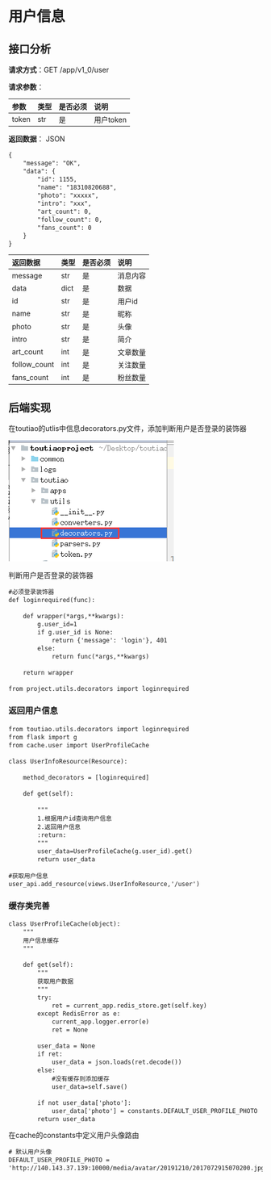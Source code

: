 # 用户信息

## 接口分析

**请求方式**：GET /app/v1\_0/user

**请求参数**：

| 参数 | 类型 | 是否必须 | 说明 |
| :--- | :--- | :--- | :--- |
| token | str | 是 | 用户token |

**返回数据**： JSON

```
{
    "message": "OK",
    "data": {
        "id": 1155,
        "name": "18310820688",
        "photo": "xxxxx",
        "intro": "xxx",
        "art_count": 0,
        "follow_count": 0,
        "fans_count": 0
    }
}
```

| 返回数据 | 类型 | 是否必须 | 说明 |
| :--- | :--- | :--- | :--- |
| message | str | 是 | 消息内容 |
| data | dict | 是 | 数据 |
| id | str | 是 | 用户id |
| name | str | 是 | 昵称 |
| photo | str | 是 | 头像 |
| intro | str | 是 | 简介 |
| art\_count | int | 是 | 文章数量 |
| follow\_count | int | 是 | 关注数量 |
| fans\_count | int | 是 | 粉丝数量 |

## 后端实现

在toutiao的utlis中信息decorators.py文件，添加判断用户是否登录的装饰器

![](/assets/utils_decorators.png)

判断用户是否登录的装饰器

```
#必须登录装饰器
def loginrequired(func):

    def wrapper(*args,**kwargs):
        g.user_id=1
        if g.user_id is None:
            return {'message': 'login'}, 401
        else:
            return func(*args,**kwargs)

    return wrapper

from project.utils.decorators import loginrequired
```

### 返回用户信息

```
from toutiao.utils.decorators import loginrequired
from flask import g
from cache.user import UserProfileCache

class UserInfoResource(Resource):

    method_decorators = [loginrequired]

    def get(self):

        """
        1.根据用户id查询用户信息
        2.返回用户信息
        :return:
        """
        user_data=UserProfileCache(g.user_id).get()
        return user_data

#获取用户信息
user_api.add_resource(views.UserInfoResource,'/user')
```

### 缓存类完善

```
class UserProfileCache(object):
    """
    用户信息缓存
    """

    def get(self):
        """
        获取用户数据
        """
        try:
            ret = current_app.redis_store.get(self.key)
        except RedisError as e:
            current_app.logger.error(e)
            ret = None

        user_data = None
        if ret:
            user_data = json.loads(ret.decode())
        else:
            #没有缓存则添加缓存
            user_data=self.save()

        if not user_data['photo']:
            user_data['photo'] = constants.DEFAULT_USER_PROFILE_PHOTO
        return user_data
```

在cache的constants中定义用户头像路由

```
# 默认用户头像
DEFAULT_USER_PROFILE_PHOTO = 'http://140.143.37.139:10000/media/avatar/20191210/2017072915070200.jpg'
```



